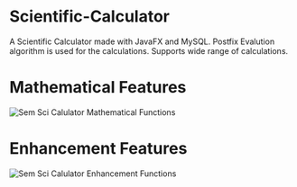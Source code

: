 # Scientific-Calculator
A Scientific Calculator made with JavaFX and MySQL. Postfix Evalution algorithm is used for the calculations. Supports wide range of calculations.


# Mathematical Features
![Sem Sci Calulator Mathematical Functions](https://github.com/user-attachments/assets/6b20d6ad-3857-4640-8e9c-3e7fedac6098)


# Enhancement Features
![Sem Sci Calulator Enhancement Functions](https://github.com/user-attachments/assets/d19836c8-b93c-4de0-ae13-079d65883541)

